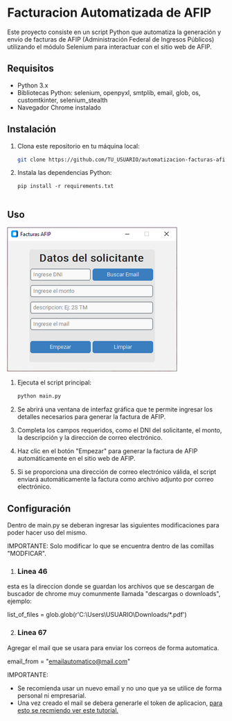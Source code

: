 # Facturacion Automatizada de AFIP

Este proyecto consiste en un script Python que automatiza la generación y envío de facturas de AFIP (Administración Federal de Ingresos Públicos) utilizando el módulo Selenium para interactuar con el sitio web de AFIP.

## Requisitos

- Python 3.x
- Bibliotecas Python: selenium, openpyxl, smtplib, email, glob, os, customtkinter, selenium_stealth
- Navegador Chrome instalado

## Instalación

1. Clona este repositorio en tu máquina local:

   ```bash
   git clone https://github.com/TU_USUARIO/automatizacion-facturas-afip.git

2. Instala las dependencias Python:

   ```
   pip install -r requirements.txt


## Uso

![Menu Principal](https://github.com/Nicko25/Facturacion-Automatizada/blob/master/menu.png)

1. Ejecuta el script principal:

   ```bash
   python main.py

2. Se abrirá una ventana de interfaz gráfica que te permite ingresar los detalles necesarios para generar la factura de AFIP.
3. Completa los campos requeridos, como el DNI del solicitante, el monto, la descripción y la dirección de correo electrónico.
4. Haz clic en el botón "Empezar" para generar la factura de AFIP automáticamente en el sitio web de AFIP.
5. Si se proporciona una dirección de correo electrónico válida, el script enviará automáticamente la factura como archivo adjunto por correo electrónico.

## Configuración

Dentro de main.py se deberan ingresar las siguientes modificaciones para poder hacer uso del mismo.

IMPORTANTE:
   Solo modificar lo que se encuentra dentro de las comillas "MODFICAR".

1. ### Linea 46
esta es la direccion donde se guardan los archivos que se descargan de buscador de chrome muy comunmente llamada "descargas o downloads", ejemplo:

list_of_files = glob.glob(r'C:\Users\USUARIO\Downloads/*.pdf')

2. ### Linea 67
   
Agregar el mail que se usara para enviar los correos de forma automatica.

email_from = "emailautomatico@mail.com"

IMPORTANTE:
   - Se recomienda usar un nuevo email y no uno que ya se utilice de forma personal ni empresarial.
   - Una vez creado el mail se debera generarle el token de aplicacion, [para esto se recmiendo ver este tutorial.](https://www.youtube.com/watch?v=g_j6ILT-X0k&t=124s)
